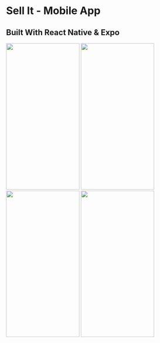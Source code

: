 # Sell It - Mobile App
## Built With React Native & Expo
<div>
<img width="200" height="400"  src="https://lh5.googleusercontent.com/ig_YXhGoZBQ4VPr0sfJYdPC6KNwbsaVBT-TAj7bMiYqJXbYYEy3OTuTrnVt6wUBvwCZ-R_yOM3tYlQ=w1920-h902-rw">
  <img width="200" height="400"  src="https://lh6.googleusercontent.com/nGHfRY0jDcj5ymrCybpBqL9oYj9Z6hbzMV-gtvjcXvOTT2MvWtgDzHW8vgGE2VQ234Z03KTYS-vjP3wElsS-=w1920-h902-rw">
  <img width="200" height="400"  src="https://lh3.googleusercontent.com/zf-sNupFGrukOhWB7jYyeHZhIAvdtK6CALfUxQ1_yKDDjTF9NTA_eQwIYG_gGXfO6LtpuF5DmaLzBw=w1230-h902-rw">
  <img width="200" height="400"  src="https://lh6.googleusercontent.com/Bcx-TbA3yQhvPvI93230Zu5ouhbdbFYpW2Yo7lx5P0s3SWipCo60GkOuyiDiOeRLmk5I1h1rk0z5iA=w1230-h902-rw">
</div>
